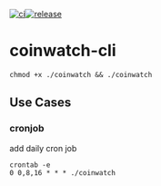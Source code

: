 [![ci](https://github.com/icydigital/coinwatch-cli/workflows/ci/badge.svg)](https://github.com/icydigital/coinwatch-cli/actions)[![release](https://github.com/icydigital/coinwatch-cli/workflows/release/badge.svg)](https://github.com/icydigital/coinwatch-cli/actions)

# coinwatch-cli

```
chmod +x ./coinwatch && ./coinwatch
```

## Use Cases

### cronjob

add daily cron job

```
crontab -e
0 0,8,16 * * * ./coinwatch
```

<!--
APIs:
- Coinapi
- Nomics
- Messari
 -->
